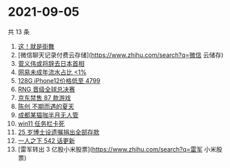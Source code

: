 # 2021-09-05

共 13 条

<!-- BEGIN ZHIHUSEARCH -->
<!-- 最后更新时间 Sun Sep 05 2021 10:23:22 GMT+0800 (China Standard Time) -->
1. [这！就是街舞](https://www.zhihu.com/search?q=这就是街舞)
1. [微信聊天记录付费云存储](https://www.zhihu.com/search?q=微信 云储存)
1. [菅义伟或将辞去日本首相](https://www.zhihu.com/search?q=菅义伟)
1. [网易未成年流水占比 <1%](https://www.zhihu.com/search?q=网易游戏)
1. [128G iPhone12价格低至 4799](https://www.zhihu.com/search?q=iPhone12)
1. [RNG 晋级全球总决赛](https://www.zhihu.com/search?q=RNG)
1. [京东禁售 87 款游戏](https://www.zhihu.com/search?q=禁售游戏)
1. [陈创 不期而遇的夏天](https://www.zhihu.com/search?q=不期而遇的夏天)
1. [成都某猫咖半月无人管](https://www.zhihu.com/search?q=成都猫咖)
1. [win11 任务栏卡死](https://www.zhihu.com/search?q=windows任务栏)
1. [25 岁博士设遗嘱捐出全部存款](https://www.zhihu.com/search?q=博士捐出全部存款)
1. [一人之下 542 话更新](https://www.zhihu.com/search?q=一人之下 )
1. [雷军转出 3 亿股小米股票](https://www.zhihu.com/search?q=雷军 小米股票)
<!-- END ZHIHUSEARCH -->

